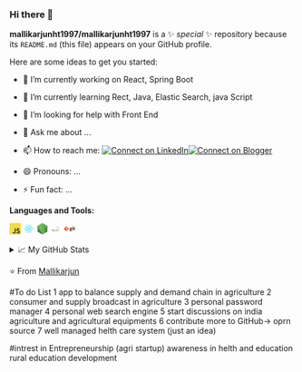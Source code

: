 ### Hi there 👋


**mallikarjunht1997/mallikarjunht1997** is a ✨ _special_ ✨ repository because its `README.md` (this file) appears on your GitHub profile.

Here are some ideas to get you started:

- 🔭 I’m currently working on React, Spring Boot
- 🌱 I’m currently learning Rect, Java, Elastic Search, java Script
- 🤔 I’m looking for help with Front End 
- 💬 Ask me about ...
- 📫 How to reach me: [![Connect on LinkedIn](https://img.shields.io/badge/--linkedin?label=LinkedIn&logo=LinkedIn&style=social)](https://www.linkedin.com/in/mallikarjunht)[![Connect on Blogger](https://img.shields.io/badge/Bloge-Blogging-orange)](https://csitexp.blogspot.com/)

- 😄 Pronouns: ...
- ⚡ Fun fact: ...

**Languages and Tools:**  

<code><img height="20" src="https://raw.githubusercontent.com/github/explore/80688e429a7d4ef2fca1e82350fe8e3517d3494d/topics/javascript/javascript.png"></code>
<code><img height="20" src="https://raw.githubusercontent.com/github/explore/80688e429a7d4ef2fca1e82350fe8e3517d3494d/topics/react/react.png"></code>
<code><img height="20" src="https://raw.githubusercontent.com/github/explore/80688e429a7d4ef2fca1e82350fe8e3517d3494d/topics/nodejs/nodejs.png"></code>
<code><img height="20" src="https://raw.githubusercontent.com/github/explore/80688e429a7d4ef2fca1e82350fe8e3517d3494d/topics/mysql/mysql.png"></code>
<code><img height="20" src="https://raw.githubusercontent.com/github/explore/80688e429a7d4ef2fca1e82350fe8e3517d3494d/topics/git/git.png"></code>

<details>
<summary>📈 My GitHub Stats</summary>

<p align="center"> <img src="https://github-readme-stats.vercel.app/api?username=mallikarjunht1997&show_icons=true&theme=gotham" alt="mallikarjunht1997" />

</details>

⭐️ From [Mallikarjun](https://github.com/mallikarjunht1997)

#To do List
1 app to balance supply and demand chain in agriculture
2 consumer and supply broadcast in agriculture
3 personal password manager
4 personal web search engine
5 start discussions on india agriculture and agricultural equipments
6 contribute more to GitHub-> oprn source
7 well managed helth care system (just an idea)

#intrest in
Entrepreneurship (agri startup)
awareness in helth and education
rural education development

